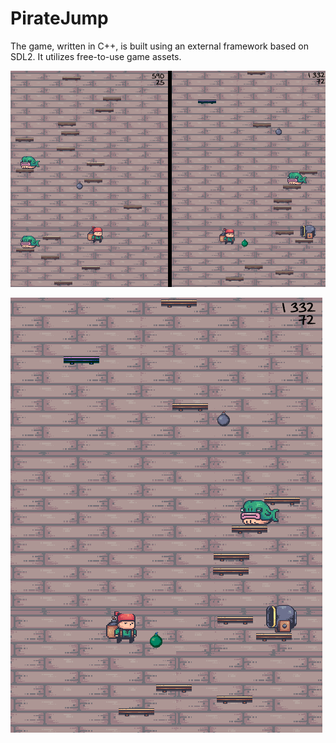 # PirateJump
The game, written in C++, is built using an external framework based on SDL2. It utilizes free-to-use game assets.

![Screenshot1](./img/screenshot1.png)

![Screenshot2](./img/screenshot2.png)

